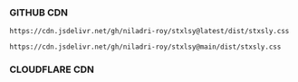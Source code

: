 ### GITHUB CDN
```
https://cdn.jsdelivr.net/gh/niladri-roy/stxlsy@latest/dist/stxsly.css
```

```
https://cdn.jsdelivr.net/gh/niladri-roy/stxlsy@main/dist/stxsly.css
```

### CLOUDFLARE CDN


